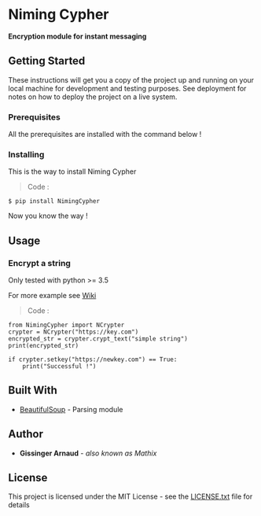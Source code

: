 
# Niming Cypher

**Encryption module for instant messaging**

## Getting Started

These instructions will get you a copy of the project up and running on your local machine for development and testing purposes. See deployment for notes on how to deploy the project on a live system.

### Prerequisites

All the prerequisites are installed with the command below !

### Installing

This is the way to install Niming Cypher

> Code :

    $ pip install NimingCypher

Now you know the way !

## Usage

### Encrypt a string

Only tested with python >= 3.5

For more example see [Wiki](https://github.com/mathix420/NimingCypher/wiki)

> Code :

    from NimingCypher import NCrypter
    crypter = NCrypter("https://key.com")
    encrypted_str = crypter.crypt_text("simple string")
    print(encrypted_str)

    if crypter.setkey("https://newkey.com") == True:
        print("Successful !")

## Built With

* [BeautifulSoup](https://www.crummy.com/software/BeautifulSoup/bs4/doc/) - Parsing module

## Author

* **Gissinger Arnaud** - *also known as Mathix*

## License

This project is licensed under the MIT License - see the [LICENSE.txt](LICENSE.txt) file for details
